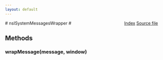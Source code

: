 ```yaml
---
layout: default
---
```

<div class='links' style='float:right'><a href="../index.html">Index</a>
<a href="http://dxr.mozilla.org/mozilla-central/source/dom/messages/interfaces/nsISystemMessagesInternal.idl">Source file</a>
</div>
# nsISystemMessagesWrapper #

## Methods ##

### wrapMessage(message, window) ###
